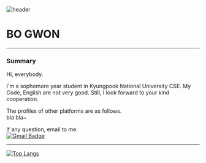 ![header](https://capsule-render.vercel.app/api?type=slice&color=#FFA07A&section=header&text=HI!&fontSize=90)

# BO GWON 
--------------------------------------
### Summary

Hi, everybody.

I'm a sophomore year student in Kyungpook National University CSE.
My Code, English are not very good. Still, I look forward to your kind cooperation.

The profiles of other platforms are as follows.  
bla bla~

If any question, email to me.  
[![Gmail Badge](https://img.shields.io/badge/Gmail-d14836?style=flat-square&logo=Gmail&logoColor=white&link=mailto:snugyun01@gmail.com)](mailto:kbk2581553@gmail.com)
  
  
--------------------------------------
[![Top Langs](https://github-readme-stats.vercel.app/api/top-langs/?username=Kadrick&layout=compact)](https://github.com/anuraghazra/github-readme-stats)

	

<!--
**Kadrick/Kadrick** is a ✨ _special_ ✨ repository because its `README.md` (this file) appears on your GitHub profile.

Here are some ideas to get you started:

- 🔭 I’m currently working on ...
- 🌱 I’m currently learning ...
- 👯 I’m looking to collaborate on ...
- 🤔 I’m looking for help with ...
- 💬 Ask me about ...
- 📫 How to reach me: ...
- 😄 Pronouns: ...
- ⚡ Fun fact: ...
-->

